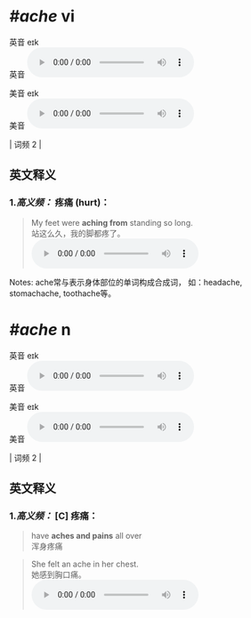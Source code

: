 # ***\#ache*** vi
英音 eɪk  
英音
<audio src="./media/ache-B.aac" controls="controls"></audio>

美音 eɪk  
美音
<audio src="./media/ache.aac" controls="controls"></audio>



| 词频 2 |  

英文释义
---
### 1.*高义频：* **疼痛 (hurt)：**  

 > My feet were **aching from** standing so long.  
 > 站这么久，我的脚都疼了。    
<audio src="./media/My feet were aching_AAC.aac" controls="controls"></audio>

Notes: ache常与表示身体部位的单词构成合成词， 如：headache, stomachache, toothache等。  

# ***\#ache*** n
英音 eɪk  
英音
<audio src="./media/ache-B.aac" controls="controls"></audio>

美音 eɪk  
美音
<audio src="./media/ache.aac" controls="controls"></audio>



| 词频 2 |  

英文释义
---
### 1.*高义频：* **[C] 疼痛：**  

 > have **aches and pains** all over   
 > 浑身疼痛    

 > She felt an ache in her chest.   
 > 她感到胸口痛。    
<audio src="./media/1-ache.aac" controls="controls"></audio>


